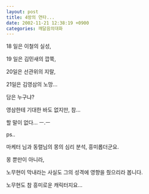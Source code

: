 ```yaml
---
layout: post
title: 4방의 연타...
date: 2002-11-21 12:38:19 +0900
categories: 깨달음의대화
---
```

18 일은 이철의 실성,
  

  
19 일은 김민새의 깝쭉,
  

  
20일은 선관위의 지랄,
  

  
21일은 김영삼의 노망...
  

  

  
담은 누구냐?
  

  
영삼한테 기대한 바도 없지만, 참...
  
할 말이 없다... ㅡ.ㅡ
  

  
ps..
  

  
마케터 님과 동렬님의 몽의 심리 분석, 흥미롭더군요.
  
몽 뿐만이 아니라,
  
노무현이 막내라는 사실도 그의 성격에 영향을 줬으리라 봅니다.
  
노무현도 참 흥미로운 캐릭터지요...